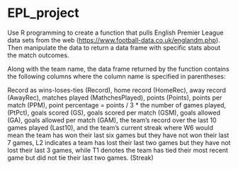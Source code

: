 # EPL_project
Use R programming to create a function that pulls English Premier League data sets from the web (https://www.football-data.co.uk/englandm.php). Then manipulate the data to return a data frame with specific stats about the match outcomes. 

Along with the team name, the data frame returned by the function contains the following columns where the column name is specified in parentheses:

Record as wins-loses-ties (Record), home record (HomeRec), away record (AwayRec), matches played (MathchesPlayed), points (Points), points per match (PPM), point percentage = points / 3 * the number of games played, (PtPct), goals scored (GS), goals scored per match (GSM), goals allowed (GA), goals allowed per match (GAM), the team’s record over the last 10 games played (Last10), and the team’s current streak where W6 would mean the team has won their last six games but they have not won their last 7 games, L2 indicates a team has lost their last two games but they have not lost their last 3 games, while T1 denotes the team has tied their most recent game but did not tie their last two games. (Streak)

